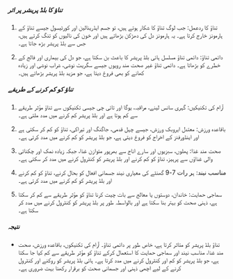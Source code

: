 ##### تناؤ کا بلڈ پریشر پر اثر

1. تناؤ کا ردعمل: جب لوگ تناؤ کا شکار ہوتے ہیں، تو جسم ایڈرینالین اور کورٹیسول جیسے تناؤ کے ہارمونز خارج کرتا ہے۔ یہ ہارمونز دل کی دھڑکن بڑھاتے ہیں اور خون کی نالیوں کو تنگ کرتے ہیں، جس سے بلڈ پریشر بڑھ جاتا ہے۔

2. دائمی تناؤ: دائمی تناؤ مسلسل ہائی بلڈ پریشر کا باعث بن سکتا ہے، جو دل کی بیماری اور فالج کے خطرے کو بڑھاتا ہے۔ دائمی تناؤ غیر صحت مند رویوں جیسے سگریٹ نوشی، شراب نوشی اور زیادہ کھانے کو بھی فروغ دیتا ہے، جو مزید بلڈ پریشر بڑھاتے ہیں۔

##### تناؤ کو کم کرنے کے طریقے

1. آرام کی تکنیکیں: گہری سانس لینے، مراقبہ، یوگا اور تائی چی جیسی تکنیکوں سے تناؤ مؤثر طریقے سے کم ہوتا ہے اور بلڈ پریشر کم کرنے میں مدد ملتی ہے۔

2. باقاعدہ ورزش: معتدل ایروبک ورزش، جیسے چہل قدمی، جاگنگ اور تیراکی، تناؤ کو کم کر سکتی ہے اور اینڈورفنز کے اخراج کو فروغ دیتی ہے، جو بلڈ پریشر کو کم کرنے میں مدد کرتی ہے۔

3. صحت مند غذا: پھلوں، سبزیوں اور سارے اناج سے بھرپور متوازن غذا، جبکہ زیادہ نمک اور چکنائی والی غذاؤں سے پرہیز، تناؤ کو کم کرنے اور بلڈ پریشر کو کنٹرول کرنے میں مدد کر سکتی ہے۔

4. مناسب نیند: ہر رات 7-9 گھنٹے کی معیاری نیند جسمانی افعال کو بحال کرنے، تناؤ کو کم کرنے اور بلڈ پریشر کو کم کرنے میں مدد کرتی ہے۔

5. سماجی حمایت: خاندان، دوستوں یا معالج سے بات چیت کرنا تناؤ کو مؤثر طریقے سے کم کر سکتا ہے، ذہنی صحت کو بہتر بنا سکتا ہے اور بالواسطہ طور پر بلڈ پریشر کو کنٹرول کرنے میں مدد کر سکتا ہے۔

##### نتیجہ
* تناؤ بلڈ پریشر کو متاثر کرتا ہے، خاص طور پر دائمی تناؤ۔ آرام کی تکنیکوں، باقاعدہ ورزش، صحت مند غذا، مناسب نیند اور سماجی حمایت کا استعمال کرکے تناؤ کو مؤثر طریقے سے کم کیا جا سکتا ہے، جو بلڈ پریشر کو کم اور کنٹرول کرنے میں مدد کرتا ہے۔ ہائی بلڈ پریشر کو روکنے اور کنٹرول کرنے کے لیے اچھی ذہنی اور جسمانی صحت کو برقرار رکھنا بہت ضروری ہے۔